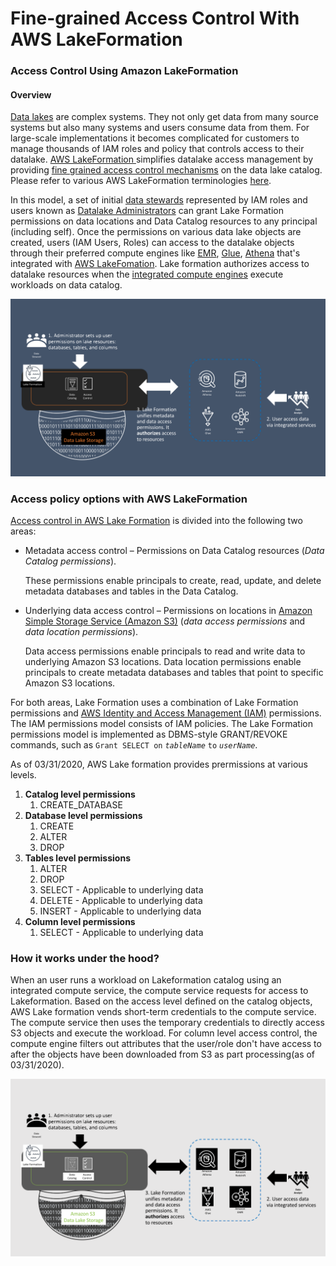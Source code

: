 # Fine-grained Access Control With AWS LakeFormation

### Access Control Using Amazon LakeFormation

#### Overview

[Data lakes](../) are complex systems. They not only get data  from many source systems but also many systems and users consume data from them. For large-scale implementations it becomes complicated for customers to manage thousands of IAM roles and policy that controls access to their datalake. [AWS LakeFormation ](https://aws.amazon.com/lake-formation/)simplifies datalake access management by providing [fine grained access control mechanisms](https://docs.aws.amazon.com/lake-formation/latest/dg/access-control-overview.html) on the data lake catalog. Please refer to various AWS LakeFormation terminologies [here](https://docs.aws.amazon.com/lake-formation/latest/dg/how-it-works.html#how-it-works-terminology).

In this model, a set of initial [data stewards](https://en.wikipedia.org/wiki/Data_steward) represented by IAM roles and users  known as  [ Datalake Administrators](https://docs.aws.amazon.com/lake-formation/latest/dg/getting-started-setup.html#create-data-lake-admin) can grant Lake Formation permissions on data locations and Data Catalog resources to any principal \(including self\). Once the permissions on various data lake objects are created, users \(IAM Users, Roles\) can access to the datalake objects through their preferred compute engines like [EMR](https://aws.amazon.com/emr/), [Glue](https://aws.amazon.com/glue/), [Athena](https://aws.amazon.com/athena/) that's integrated with [AWS LakeFomation](https://aws.amazon.com/lake-formation/). Lake formation authorizes access to datalake resources when the [integrated compute engines](https://docs.aws.amazon.com/lake-formation/latest/dg/what-is-lake-formation.html#service-integrations)  execute workloads on data catalog.

![](../.gitbook/assets/image%20%285%29.png)

### Access policy options with AWS LakeFormation

[Access control in AWS Lake Formation](https://docs.aws.amazon.com/lake-formation/latest/dg/access-control-overview.html) is divided into the following two areas:

* Metadata access control – Permissions on Data Catalog resources \(_Data Catalog permissions_\).

  These permissions enable principals to create, read, update, and delete metadata databases and tables in the Data Catalog.

* Underlying data access control – Permissions on locations in [Amazon Simple Storage Service \(Amazon S3\)](https://aws.amazon.com/s3/) \(_data access permissions_ and _data location permissions_\).

  Data access permissions enable principals to read and write data to underlying Amazon S3 locations. Data location permissions enable principals to create metadata databases and tables that point to specific Amazon S3 locations.

For both areas, Lake Formation uses a combination of Lake Formation permissions and [AWS Identity and Access Management \(IAM\)](https://aws.amazon.com/iam/) permissions. The IAM permissions model consists of IAM policies. The Lake Formation permissions model is implemented as DBMS-style GRANT/REVOKE commands, such as `Grant SELECT on` _`tableName`_ `to` _`userName`_.

As of 03/31/2020, AWS Lake formation provides prermissions at various levels.

1. **Catalog level permissions**
   1. CREATE\_DATABASE
2. **Database level permissions**
   1. CREATE
   2. ALTER
   3. DROP
3. **Tables level permissions**
   1. ALTER
   2. DROP
   3. SELECT - Applicable to underlying data
   4. DELETE - Applicable to underlying data
   5. INSERT - Applicable to underlying data
4. **Column level permissions**
   1. SELECT - Applicable to underlying data

### How it works under the hood?

When an user runs a workload on Lakeformation catalog using an integrated compute service,  the compute service requests for access to Lakeformation. Based on the access level defined on the catalog objects, AWS Lake formation vends short-term credentials to the compute service.  The compute service  then uses the temporary credentials to directly access S3 objects and execute the workload. For column level access control, the compute engine filters out attributes that the user/role  don't have access to after the objects have been downloaded from S3 as part processing\(as of 03/31/2020\).

![](../.gitbook/assets/image%20%284%29.png)

